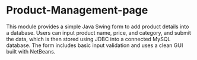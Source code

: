 # Product-Management-page

This module provides a simple Java Swing form to add product details into a database. Users can input product name, price, and category, and submit the data, which is then stored using JDBC into a connected MySQL database. The form includes basic input validation and uses a clean GUI built with NetBeans.
